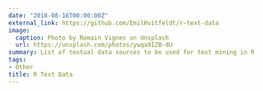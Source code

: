 ```yaml
---
date: "2018-08-16T00:00:00Z"
external_link: https://github.com/EmilHvitfeldt/r-text-data
image:
  caption: Photo by Romain Vignes on Unsplash
  url: https://unsplash.com/photos/ywqa9IZB-dU
summary: List of textual data sources to be used for text mining in R
tags:
- Other
title: R Text Data
---
```

